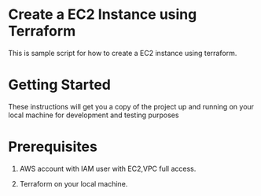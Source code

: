 # Create a EC2 Instance using Terraform
This is sample script for how to create a EC2 instance using terraform.

# Getting Started
These instructions will get you a copy of the project up and running on your local machine for development and testing purposes

# Prerequisites
1. AWS account with IAM user with EC2,VPC full access.

2. Terraform on your local machine.
